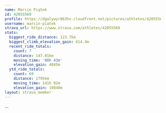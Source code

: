 ```yaml
---
name: Marcin Piątek
id: 42055569
profile: https://dgalywyr863hv.cloudfront.net/pictures/athletes/42055569/12602382/1/large.jpg
username: marcin-piatek
strava_url: https://www.strava.com/athletes/42055569
stats:
  biggest_ride_distance: 123.7km
  biggest_climb_elevation_gain: 614.4m
  recent_ride_totals:
    count: 7
    distance: 147.01km
    moving_time: '08h 43m'
    elevation_gain: 4845m
  ytd_ride_totals:
    count: 69
    distance: 2795km
    moving_time: 141h 02m
    elevation_gain: 19848m
layout: strava_member
--- 
```

...
